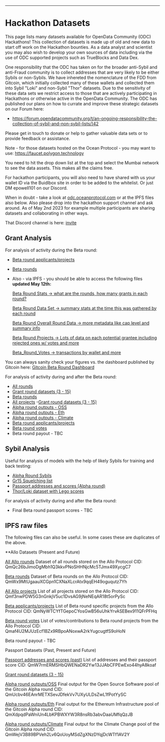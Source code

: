 ---

# Hackathon Datasets

This page lists many datasets available for OpenData Community (ODC) Hackathons! This collection of datasets is made up of old and new data to start off work on the Hackathon bounties. As a data analyst and scientist you may also wish to develop your own sources of data including via the use of ODC supported projects such as TrueBlocks and Data Dex.  

One responsibility that the ODC has taken on for the broader anti-Sybil and anti-Fraud community is to collect addresses that are very likely to be either Sybils or non-Sybils. We have inhereted the nomenclature of the FDD from Gitcoin, which initially collected many of these wallets and collected them into Sybil "Loki" and non-Sybil "Thor" datasets. Due to the sensitivity of these data sets we restrict access to those that are actively participating in Hackathons or otherwise active in the OpenData Community. The ODC has published our plans on how to currate and improve these strategic datasets on our Forum here:
- [
https://forum.opendatacommunity.org/t/an-ongoing-responsibility-the-collection-of-sybil-and-non-sybil-lists/)42](https://forum.opendatacommunity.org/t/an-ongoing-responsibility-the-collection-of-sybil-and-non-sybil-lists/42)

Please get in touch to donate or help to gather valuable data sets or to provide feedback or assistance.  

Note - for those datasets hosted on the Ocean Protocol - you may want to use:
https://faucet.polygon.technology  

You need to hit the drop down list at the top and select the Mumbai network to see the data assets.  This makes all the claims free.

For hackathon participants, you will also need to have shared with us your wallet ID via the Buidlbox site in order to be added to the whitelist. Or just DM epowell101 on our Discord.   

When in doubt - take a look at [odc.oceanprotocol.com](https://odc.oceanprotocol.com/) or at the IPFS files also below.  Also please drop into the hackathon support channel and ask around. As of May 2nd 2023 for example multiple participants are sharing datasets and collaborating in other ways.

That Discord channel is here:  [invite](https://discord.gg/9KqPFfE2DF)


## Grant Analysis 

For analysis of activity during the Beta round:

 - [Beta round applicants/projects](https://odc.oceanprotocol.com/asset/did:op:5aed4e636258b47f6ee06ce3f6f29834cbb3dfe67fd34e50e5174d5886ff234c)
 - [Beta rounds](https://odc.oceanprotocol.com/asset/did:op:ccfb322ba5367626239032874b8ba851302a7c573c6649f17019c84e8630620d)

- Also - via IPFS - you should be able to access the following files **updated May 12th:**

   [Beta Round Stats -> what are the rounds, how many grants in each round?](https://ipfs.io/ipfs/QmeuaS1k84bfNwYVMnkqC26rsPdmZqrcBRwCTWK1rJB1gJ?filename=QmeuaS1k84bfNwYVMnkqC26rsPdmZqrcBRwCTWK1rJB1gJ)

   [Beta Round Data Set -> summary stats at the time this was gathered by each round](https://ipfs.io/ipfs/Qmf8FfDzneM2on6HStm7b5EEDVadqpKgmWgfddaBDbNH4R?filename=Qmf8FfDzneM2on6HStm7b5EEDVadqpKgmWgfddaBDbNH4R)

   [Beta Round Overall Round Data -> more metadata like cap level and summary info](https://ipfs.io/ipfs/QmWx9MtUgaauXCGpn1CXNaXLcrAtx9qqEH49oguqutz7Yh?filename=QmWx9MtUgaauXCGpn1CXNaXLcrAtx9qqEH49oguqutz7Yh)

   [Beta Round Projects -> Lots of data on each potential grantee including rejected ones w/ votes and more](https://ipfs.io/ipfs/QmNyWTCYfTGepoCYosGwB56uUhkYrvASEBex911QFrPFHq?filename=QmNyWTCYfTGepoCYosGwB56uUhkYrvASEBex911QFrPFHq)

   [Beta_Round_Votes -> transactions by wallet and more](https://ipfs.io/ipfs/Qmaf4U2MJUzEcf1BZx9RBpoANoxwA2rkYugcugtfS9oHoN?filename=Qmaf4U2MJUzEcf1BZx9RBpoANoxwA2rkYugcugtfS9oHoN)

You can always sanity check your figures vs. the dashboard published by Gitcoin here:  [Gitcoin Beta Round Dashboard](https://gitcoin-grants.streamlit.app/)

For analysis of activity during and after the Beta round:

 - [All rounds](https://odc.oceanprotocol.com/asset/did:op:ef68dd422b0dbedab081608718d716c7b5211c612083dcb00948b4fb54543027)
 - [Grant round datasets (3 - 15)](https://fddhub.io/downloads/grant_rounds)
 - [Beta rounds](https://odc.oceanprotocol.com/asset/did:op:ccfb322ba5367626239032874b8ba851302a7c573c6649f17019c84e8630620d)
 - [All projects](https://odc.oceanprotocol.com/asset/did:op:9cc281937e6d600824691e69972b74b4bee15d00c59e120a8c3aec2b992f463b)
  -[Grant round datasets (3 - 15)](https://fddhub.io/downloads/grant_rounds)
 - [Alpha round outputs - OSS](https://odc.oceanprotocol.com/asset/did:op:966806aeda72dde815bc0db8405d0a7854a91e8b6e59fcfed3cc73e88b597254)
 - [Alpha round outputs - Eth](https://odc.oceanprotocol.com/asset/did:op:2a42c7b5aaab7c16f892d7b57d31bee65aa77c5e34f8c2ab8a907f004076159e)
 - [Alpha round outputs - Climate](https://odc.oceanprotocol.com/asset/did:op:c75cb1a6e76d3d61d3ad085219745db225fbc043f34b7a2be00b3705deb5c382)
 - [Beta round applicants/projects](https://odc.oceanprotocol.com/asset/did:op:5aed4e636258b47f6ee06ce3f6f29834cbb3dfe67fd34e50e5174d5886ff234c)
 - [Beta round votes](https://odc.oceanprotocol.com/asset/did:op:fae52359f6c0d1de9d71a94cf2729d9d07628367733975b8572db0f90ee29aed)
 - Beta round payout - TBC

## Sybil Analysis 

Useful for analysis of models with the help of likely Sybils for training and back testing:

 - [Alpha Round Sybils](https://odc.oceanprotocol.com/asset/did:op:e3952ec9d82b35a6258851ac668190213c72f1babcf5a641b919504b7843fe6e)
 - [Gr15 Squelching list](https://odc.oceanprotocol.com/asset/did:op:19acd2448e278b09d99eff56e24307317c5ee006b4660ce2b12b3451da03ac24)
 - [Passport addresses and scores (Alpha round)](https://odc.oceanprotocol.com/asset/did:op:266bb73082f9598dd20b18eb04821be100ceadff4efd070962971338abc2e706)
 - [Thor/Loki dataset with Lego scores](https://odc.oceanprotocol.com/asset/did:op:1b26eda361c6b6d307c8a139c4aaf36aa74411215c31b751cad42e59881f92c1)

For analysis of activity during and after the Beta round:

 - Final Beta round passport scores  - TBC

## IPFS raw files

The following files can also be useful.  In some cases these are duplicates of the above.

**Allo Datasets (Present and Future)

[All Allo rounds](https://ipfs.io/ipfs/QmQc26bJimoDgMbh1Q3kkvPNoSHHNjcMc5TJmx49XycgC7)
Dataset of all rounds stored on the Allo Protocol
CID: QmQc26bJimoDgMbh1Q3kkvPNoSHHNjcMc5TJmx49XycgC7

[Beta rounds](https://ipfs.io/ipfs/QmWx9MtUgaauXCGpn1CXNaXLcrAtx9qqEH49oguqutz7Yh)
Dataset of Beta rounds on the Allo Protocol
CID: QmWx9MtUgaauXCGpn1CXNaXLcrAtx9qqEH49oguqutz7Yh

[All Allo projects](https://ipfs.io/ipfs/Qmf3nwPDW5G3nGnkjV5uc1DvsAG9jNeNEqAR18t5orPySc)
List of all projects stored on the Allo Protocol
CID: Qmf3nwPDW5G3nGnkjV5uc1DvsAG9jNeNEqAR18t5orPySc

[Beta applicants/projects](https://ipfs.io/ipfs/QmNyWTCYfTGepoCYosGwB56uUhkYrvASEBex911QFrPFHq)
List of Beta round specific projects from the Allo Protocol
CID: QmNyWTCYfTGepoCYosGwB56uUhkYrvASEBex911QFrPFHq

[Beta round votes](https://ipfs.io/ipfs/Qmaf4U2MJUzEcf1BZx9RBpoANoxwA2rkYugcugtfS9oHoN)
List of votes/contributions to Beta round projects from the Allo Protocol
CID: Qmaf4U2MJUzEcf1BZx9RBpoANoxwA2rkYugcugtfS9oHoN

Beta round payout - TBC

Passport Datasets (Past, Present and Future)
	
 [Passport addresses and scores (past)](https://ipfs.io/ipfs/QmW7rmERMSHbQWENaDR2Yw13JJAbCFPEwExo44hyA8koaf?filename=passport_address_scores.csv)
	List of addresses and their passport score
	CID: QmW7rmERMSHbQWENaDR2Yw13JJAbCFPEwExo44hyA8koaf

[Grant round datasets (3 - 15)](https://data.opendatacommunity.org/)
	
[Alpha round outputs/OSS](https://ipfs.io/ipfs/QmUcbv46EAnrMETXSevJDfekVv7UXyULDsZwL1fPotYySC?filename=oss_output.csv)
	Final output for the Open Source Software pool of the Gitcoin Alpha round
	CID: QmUcbv46EAnrMETXSevJDfekVv7UXyULDsZwL1fPotYySC

[Alpha round outputs/Eth](https://ipfs.io/ipfs/QmXdpqdPaWniUn4LbKPBWXYW3R8nsRb3abvDaaUMfqQzJB?filename=eth_output.csv)
	Final output for the Ethereum Infrastructure pool of the Gitcoin Alpha round
	CID: QmXdpqdPaWniUn4LbKPBWXYW3R8nsRb3abvDaaUMfqQzJB

[Alpha round outputs/Climate](https://ipfs.io/ipfs/QmWejV3B89BPVeh2Lv6QoUoyMSdZgXNzDYqjDcWTf1AV2Y?filename=climate_output.csv)
	Final output for the Climate Change pool of the Gitcoin Alpha round
	CID: QmWejV3B89BPVeh2Lv6QoUoyMSdZgXNzDYqjDcWTf1AV2Y

